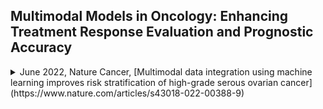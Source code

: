 ## Multimodal Models in Oncology: Enhancing Treatment Response Evaluation and Prognostic Accuracy

<details>
<summary>June 2022, Nature Cancer, [Multimodal data integration using machine learning improves risk stratification of high-grade serous ovarian cancer](https://www.nature.com/articles/s43018-022-00388-9)</summary>

- **Journal:** Nature Cancer
- **Published Date:** June 2022
- **Cancer:** Ovarian Cancer
- **Modalities:** CT, H&E slide, HDR-DDR
- **Patients**: 444 patients, including 296 patients treated at the Memorial Sloan Kettering Cancer Center (MSKCC) and 148 patients from The Cancer Genome Atlas Ovarian Cancer (TCGA-OV); 40 test cases were randomly sampled from the entire pool of patients with all data modalities available for analysis, and the resting of 404 patients for training
  - 404 training patients: 243 had H&E WSIs, 245 had adnexal lesions on pre-treatment CE-CT, 251 had omental implants on pre-treatment CE-CT
  - 40 test patients: all had omental lesions on CE-CT, H&E WSIs
- **Fusion Mode:** Late-fusion, using a multivariate Cox model to integrate unimodal submodels’ predictions

</details>
